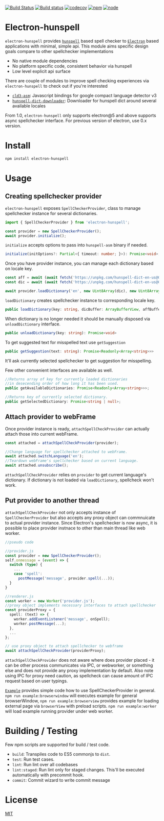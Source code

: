 [![Build Status](https://travis-ci.org/kwonoj/electron-hunspell.svg?branch=feat-interfaces)](https://travis-ci.org/kwonoj/electron-hunspell)
[![Build status](https://ci.appveyor.com/api/projects/status/2gof7lckercaa37f?svg=true)](https://ci.appveyor.com/project/kwonoj/electron-hunspell)
[![codecov](https://codecov.io/gh/kwonoj/electron-hunspell/branch/master/graph/badge.svg)](https://codecov.io/gh/kwonoj/electron-hunspell)
[![npm](https://img.shields.io/npm/v/electron-hunspell.svg)](https://www.npmjs.com/package/electron-hunspell)
[![node](https://img.shields.io/badge/node-=>4.0-blue.svg?style=flat)](https://www.npmjs.com/package/electron-hunspell)

# Electron-hunspell

`electron-hunspell` provides [`hunspell`](https://github.com/hunspell/hunspell) based spell checker to [`Electron`](https://electron.atom.io/) based applications with minimal, simple api. This module aims specific design goals compare to other spellchecker implementations

- No native module dependencies
- No platform specific code, consistent behavior via hunspell
- Low level explicit api surface

There are couple of modules to improve spell checking experiences via `electron-hunspell` to check out if you're interested

- [`cld3-asm`](https://github.com/kwonoj/cld3-asm): Javascript bindings for google compact language detector v3
- [`hunspell-dict-downloader`](https://github.com/kwonoj/hunspell-dict-downloader): Downloader for hunspell dict around several available locales

From 1.0, `electron-hunspell` only supports electron@5 and above supports async spellchecker interface. For previous version of electron, use 0.x version.

# Install

```sh
npm install electron-hunspell
```

# Usage

## Creating spellchecker provider

`electron-hunspell` exposes `SpellCheckerProvider`, class to manage spellchecker instance for several dictionaries.

```typescript
import { SpellCheckerProvider } from 'electron-hunspell';

const provider = new SpellCheckerProvider();
await provider.initialize();
```

`initialize` accepts options to pass into `hunspell-asm` binary if needed.

```typescript
initialize(initOptions?: Partial<{ timeout: number; }>): Promise<void>;
```

Once you have provider instance, you can manage each dictionary based on locale key.

```typescript
const aff = await (await fetch('https://unpkg.com/hunspell-dict-en-us@0.1.0/en-us.aff')).arrayBuffer();
const dic = await (await fetch('https://unpkg.com/hunspell-dict-en-us@0.1.0/en-us.dic')).arrayBuffer();

await provider.loadDictionary('en', new Uint8Array(dic), new Uint8Array(aff));
```

`loadDictionary` creates spellchecker instance to corresponding locale key.

```typescript
public loadDictionary(key: string, dicBuffer: ArrayBufferView, affBuffer: ArrayBufferView): Promise<void>;
```

When dictionary is no longer needed it should be manually disposed via `unloadDictionary` interface.

```typescript
public unloadDictionary(key: string): Promise<void>
```

To get suggested text for misspelled text use `getSuggestion`

```typescript
public getSuggestion(text: string): Promise<Readonly<Array<string>>>
```

It'll ask currently selected spellchecker to get suggestion for misspelling.

Few other convenient interfaces are available as well.

```typescript
//Returns array of key for currently loaded dictionaries
//in desecending order of how long it has been used.
public getAvailableDictionaries: Promise<Readonly<Array<string>>>;

//Returns key of currently selected dictionary.
public getSelectedDictionary: Promise<string | null>;
```

## Attach provider to webFrame

Once provider instance is ready, `attachSpellCheckProvider` can actually attach those into current webFrame.

```typescript
const attached = attachSpellCheckProvider(provider);

//Change language for spellchecker attached to webFrame.
await attached.switchLanguage('en');
//Teardown webFrame's spellchecker based on current language.
await attached.unsubscribe();
```

`attachSpellCheckProvider` relies on `provider` to get current language's dictionary. If dictionary is not loaded via `loadDictionary`, spellcheck won't work.

## Put provider to another thread

`attachSpellCheckProvider` not only accepts instance of `SpellCheckerProvider` but also accepts any proxy object can commnuicate to actual provider instance. Since Electron's spellchecker is now async, it is possible to place provider instnace to other than main thread like web worker.

```typescript
//pseudo code

//provider.js
const provider = new SpellCheckerProvider();
self.onmessage = (event) => {
  switch (type) {
    ...
    case 'spell':
      postMessage('message', provider.spell(...));
  }
}

//renderer.js
const worker = new Worker('provider.js');
//proxy object implements necessary interfaces to attach spellchecker
const providerProxy = {
  spell: (text) => {
    worker.addEventListener('message', onSpell);
    worker.postMessage(...);
  },
  ...
};

// use proxy object to attach spellchecker to webframe
await attachSpellCheckProvider(providerProxy);
```

`attachSpellCheckProvider` does not aware where does provider placed - it can be other process communicates via IPC, or webworker, or something else and does not provide any proxy implementation by default. Also note using IPC for proxy need caution, as spellcheck can cause amount of IPC request based on user typings.

[`Example`](https://github.com/kwonoj/electron-hunspell/tree/master/example) provides simple code how to use SpellCheckerProvider in general. `npm run example:browserwindow` will executes example for general browserWindow, `npm run example:browserview` provides example for loading external page via `browserView` with preload scripts. `npm run example:worker` will load example running provider under web worker.

# Building / Testing

Few npm scripts are supported for build / test code.

- `build`: Transpiles code to ES5 commonjs to `dist`.
- `test`: Run test cases.
- `lint`: Run lint over all codebases
- `lint:staged`: Run lint only for staged changes. This'll be executed automatically with precommit hook.
- `commit`: Commit wizard to write commit message

# License

[MIT](https://github.com/kwonoj/electron-hunspell/blob/master/LICENSE)